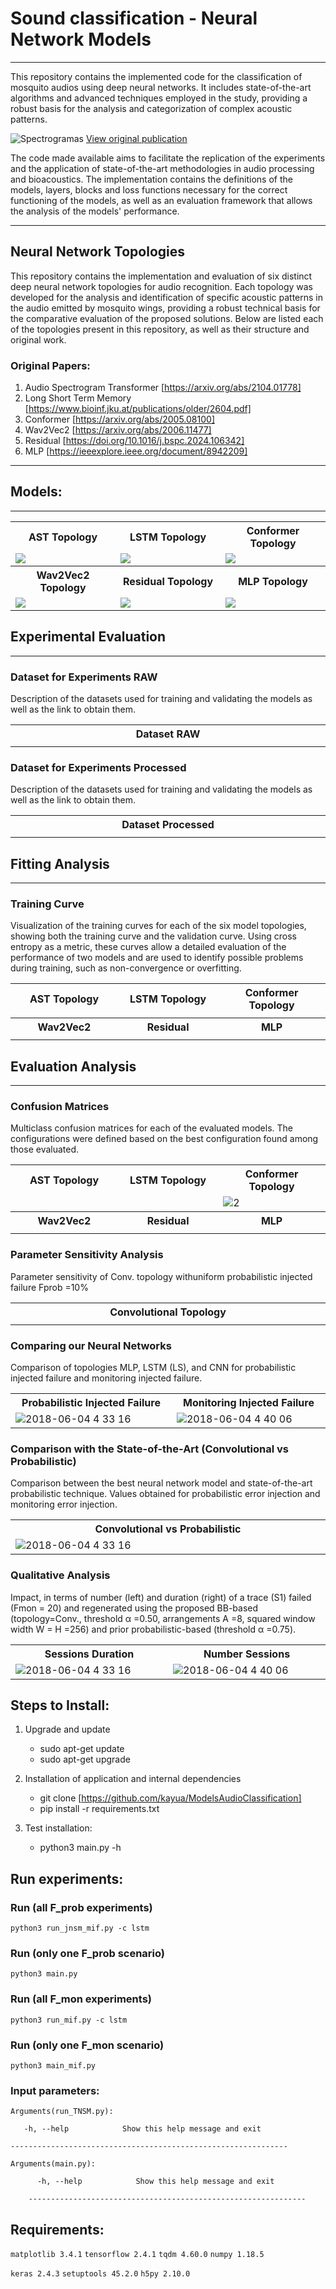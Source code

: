 # Sound classification - Neural Network Models
---------------------
This repository contains the implemented code for the classification of mosquito audios using deep neural networks. It includes state-of-the-art algorithms and advanced techniques employed in the study, providing a robust basis for the analysis and categorization of complex acoustic patterns. 


![Spectrogramas](Layout/AudioSegments.png?raw=true "")
[View original publication](https://www.sciencedirect.com/science/article/pii/S1746809424004002)

The code made available aims to facilitate the replication of the experiments and the application of state-of-the-art methodologies in audio processing and bioacoustics. The implementation contains the definitions of the models, layers, blocks and loss functions necessary for the correct functioning of the models, as well as an evaluation framework that allows the analysis of the models' performance.

---------------------
## Neural Network Topologies

This repository contains the implementation and evaluation of six distinct deep neural network topologies for audio recognition. Each topology was developed for the analysis and identification of specific acoustic patterns in the audio emitted by mosquito wings, providing a robust technical basis for the comparative evaluation of the proposed solutions. Below are listed each of the topologies present in this repository, as well as their structure and original work.

### Original Papers:

1. Audio Spectrogram Transformer [https://arxiv.org/abs/2104.01778]
2. Long Short Term Memory [https://www.bioinf.jku.at/publications/older/2604.pdf]
3. Conformer [https://arxiv.org/abs/2005.08100]
4. Wav2Vec2 [https://arxiv.org/abs/2006.11477]
5. Residual [https://doi.org/10.1016/j.bspc.2024.106342]
6. MLP [https://ieeexplore.ieee.org/document/8942209]

---------------------
## Models:

---------------------
<table>
    <tbody>
        <tr>
            <th width="20%">AST Topology</th>
            <th width="20%">LSTM Topology</th>
            <th width="20%">Conformer Topology</th>
        </tr>
        <tr>
            <td><img src="Layout/AST-Model.png"></td>
            <td><img src="Layout/LSTM-Model.png"></td>
            <td><img src="Layout/Conformer-Model.png"></td>
        </tr>
    </tbody>
    <tbody>
        <tr>
            <th width="20%">Wav2Vec2 Topology</th>
            <th width="20%">Residual Topology</th>
            <th width="20%">MLP Topology</th>
        </tr>
        <tr>
            <td><img src="Layout/Wav2Vec2-Model.png"></td>
            <td><img src="Layout/Residual-Model.png"></td>
            <td><img src="Layout/MultiLayerPerceptron-Model.png"></td>
        </tr>
    </tbody>
</table>

## Experimental Evaluation
---------------------
### Dataset for Experiments RAW

Description of the datasets used for training and validating the models as well as the link to obtain them.

<table>
    <tbody> 
        <tr>
            <th width="10%">Dataset RAW</th>
        </tr>
        <tr>
            <td><img src="Layout/Dataset-Description-RAW.png" alt="" style="max-width:100%;"></td>
        </tr>

</table>

### Dataset for Experiments Processed

Description of the datasets used for training and validating the models as well as the link to obtain them.

<table>
    <tbody> 
        <tr>
            <th width="10%">Dataset Processed</th>
        </tr>
        <tr>
            <td><img src="Layout/Dataset-Description-Processed.png" alt="" style="max-width:100%;"></td>
        </tr>

</table>




## Fitting Analysis

---------------------
### Training Curve

Visualization of the training curves for each of the six model topologies, showing both the training curve and the validation curve. Using cross entropy as a metric, these curves allow a detailed evaluation of the performance of two models and are used to identify possible problems during training, such as non-convergence or overfitting.
<table>
    <tbody> 
        <tr>
            <th width="10%">AST Topology</th>
            <th width="10%">LSTM Topology</th>
            <th width="10%">Conformer Topology</th>
        </tr>
        <tr>
            <td><img src="Results/AST_loss.png" alt="" style="max-width:100%;"></td>
            <td><img src="Results/LSTM_loss.png" alt="" style="max-width:100%;"></td>
            <td><img src="Results/Conformer_loss.png" alt="" style="max-width:100%;"></td>
        </tr>
   <tbody> 
        <tr>
            <th width="10%">Wav2Vec2</th>
            <th width="10%">Residual</th>
            <th width="10%">MLP</th>
        </tr>
        <tr>
            <td><img src="Results/Wav2Vec2_loss.png" alt="" style="max-width:100%;"></td>
            <td><img src="Results/Residual_loss.png" alt="" style="max-width:100%;"></td>
            <td><img src="Results/Dense_loss.png" alt="" style="max-width:100%;"></td>
        </tr>

</table>

## Evaluation Analysis

---------------------
### Confusion Matrices

Multiclass confusion matrices for each of the evaluated models. The configurations were defined based on the best configuration found among those evaluated.
<table>
    <tbody> 
        <tr>
            <th width="10%">AST Topology</th>
            <th width="10%">LSTM Topology</th>
            <th width="10%">Conformer Topology</th>
        </tr>
        <tr>
            <td><img src="Layout/ConfusionMatrices_AST.png" alt="" style="max-width:100%;"></td>
            <td><img src="Layout/ConfusionMatrices_LSTM.png" alt="" style="max-width:100%;"></td>
            <td><img src="Layout/ConfusionMatrices_Conformer.png" alt="2" style="max-width:100%;"></td>
        </tr>
   <tbody> 
        <tr>
            <th width="10%">Wav2Vec2</th>
            <th width="10%">Residual</th>
            <th width="10%">MLP</th>
        </tr>
        <tr>
            <td><img src="Layout/ConfusionMatrices_Wav2Vec2.png" alt="" style="max-width:100%;"></td>
            <td><img src="Layout/ConfusionMatrices_Residual.png" alt="" style="max-width:100%;"></td>
            <td><img src="Layout/ConfusionMatrices_MLP.png" alt="" style="max-width:100%;"></td>
        </tr>

</table>

###  Parameter Sensitivity Analysis

Parameter sensitivity of Conv. topology withuniform probabilistic injected failure Fprob =10%
<table>
    <tbody>
        <tr>
            <th width="20%">Convolutional Topology</th>
        </tr>
        <tr>
            <td><img src="https://github.com/kayua/Regenerating-Datasets-With-Convolutional-Network/blob/master/layout/sens_conv.png" alt="" style="max-width:50%;"></td>
        </tr>


</table>


### Comparing our Neural Networks
Comparison of topologies MLP, LSTM (LS), and CNN for probabilistic injected failure and monitoring injected failure.
<table>
    <tbody> 
        <tr>
            <th width="10%">Probabilistic Injected Failure</th>
            <th width="10%">Monitoring Injected Failure</th>
        </tr>
        <tr>
            <td><img src="https://github.com/kayua/Regenerating-Datasets-With-Convolutional-Network/blob/master/layout/comparison_nn_pif.png" alt="2018-06-04 4 33 16" style="max-width:100%;"></td>
            <td><img src="https://github.com/kayua/Regenerating-Datasets-With-Convolutional-Network/blob/master/layout/comparison_nn_mif.png" alt="2018-06-04 4 40 06" style="max-width:101%;"></td>
        </tr>
        
</table>

### Comparison with the State-of-the-Art (Convolutional vs Probabilistic)

Comparison between the best neural network model and state-of-the-art probabilistic technique. Values obtained for probabilistic error injection and monitoring error injection.
<table>
    <tbody>
        <tr>
            <th width="20%">Convolutional vs Probabilistic</th>
        </tr>
        <tr>
            <td><img src="https://github.com/kayua/Regenerating-Datasets-With-Convolutional-Network/blob/master/layout/results.png" alt="2018-06-04 4 33 16" style="max-width:120%;"></td>
        </tr>


</table>

### Qualitative Analysis

Impact, in terms of number (left) and duration (right) of a trace (S1) failed (Fmon = 20) and regenerated using the proposed BB-based (topology=Conv., threshold α =0.50, arrangements A =8, squared window width W = H =256) and prior probabilistic-based (threshold α =0.75).

<table>
    <tbody> 
        <tr>
            <th width="10%">Sessions Duration</th>
            <th width="10%">Number Sessions</th>
        </tr>
        <tr>
            <td><img src="https://github.com/kayua/Regenerating-Datasets-With-Convolutional-Network/blob/master/layout/CDF_duration.png" alt="2018-06-04 4 33 16" style="max-width:100%;"></td>
            <td><img src="https://github.com/kayua/Regenerating-Datasets-With-Convolutional-Network/blob/master/layout/CDF_number_sessions.png" alt="2018-06-04 4 40 06" style="max-width:100%;"></td>
        </tr>
        
</table>

## Steps to Install:

1. Upgrade and update
    - sudo apt-get update
    - sudo apt-get upgrade 
    
2. Installation of application and internal dependencies
    - git clone [https://github.com/kayua/ModelsAudioClassification]
    - pip install -r requirements.txt
    
3. Test installation:
    - python3 main.py -h


## Run experiments:

###  Run (all F_prob experiments)
`python3 run_jnsm_mif.py -c lstm`

### Run (only one F_prob scenario)
`python3 main.py`

###  Run (all F_mon experiments)
`python3 run_mif.py -c lstm`

### Run (only one F_mon scenario)
`python3 main_mif.py`


### Input parameters:

    Arguments(run_TNSM.py):
        
       -h, --help            Show this help message and exit

    --------------------------------------------------------------
   
    Arguments(main.py):

          -h, --help            Show this help message and exit

        --------------------------------------------------------------




## Requirements:

`matplotlib 3.4.1`
`tensorflow 2.4.1`
`tqdm 4.60.0`
`numpy 1.18.5`

`keras 2.4.3`
`setuptools 45.2.0`
`h5py 2.10.0`




